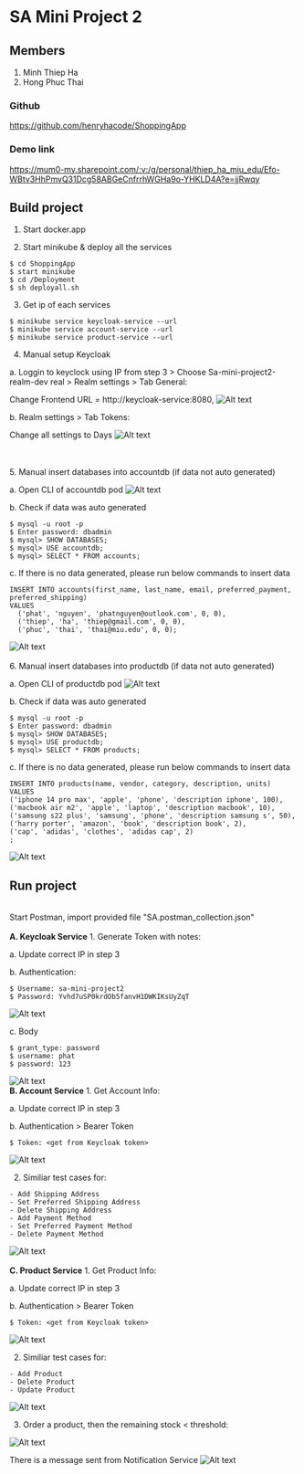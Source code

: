 # SA Mini Project 2
## Members
1. Minh Thiep Ha
2. Hong Phuc Thai

### Github 
https://github.com/henryhacode/ShoppingApp

### Demo link
https://mum0-my.sharepoint.com/:v:/g/personal/thiep_ha_miu_edu/Efo-WBtv3HhPmvQ31Dcg58ABGeCnfrrhWGHa9o-YHKLD4A?e=jjRwqy

## Build project
1. Start docker.app


2. Start minikube & deploy all the services 
```
$ cd ShoppingApp
$ start minikube
$ cd /Deployment
$ sh deployall.sh
```

3. Get ip of each services
```
$ minikube service keycloak-service --url
$ minikube service account-service --url
$ minikube service product-service --url
```

4. Manual setup Keycloak

a. Loggin to keyclock using IP from step 3 > Choose Sa-mini-project2-realm-dev real > Realm settings > Tab General:

Change Frontend URL = http://keycloak-service:8080,
   <img src="./markdown/Screen Shot 2022-10-18 at 8.02.24 PM.png" alt="Alt text" title="People">

b. Realm settings > Tab Tokens:

Change all settings to Days
   <img src="./markdown/Screen Shot 2022-10-18 at 8.06.36 PM.png" alt="Alt text" title="People">

<br>
<br>
5. Manual insert databases into accountdb (if data not auto generated)

a. Open CLI of accountdb pod
   <img src="./markdown/Screen Shot 2022-10-18 at 8.20.25 PM.png" alt="Alt text" title="People">

b. Check if data was auto generated

```
$ mysql -u root -p
$ Enter password: dbadmin
$ mysql> SHOW DATABASES;
$ mysql> USE accountdb;
$ mysql> SELECT * FROM accounts;
```
 
c. If there is no data generated, please run below commands to insert data

```
INSERT INTO accounts(first_name, last_name, email, preferred_payment, preferred_shipping)
VALUES
  ('phat', 'nguyen', 'phatnguyen@outlook.com', 0, 0),
  ('thiep', 'ha', 'thiep@gmail.com', 0, 0),
  ('phuc', 'thai', 'thai@miu.edu', 0, 0);
```
<img src="./markdown/Screen Shot 2022-10-18 at 8.21.54 PM.png" alt="Alt text" title="People">

<br>
<br>
6. Manual insert databases into productdb (if data not auto generated)

a. Open CLI of productdb pod
   <img src="./markdown/Screen Shot 2022-10-18 at 8.10.32 PM.png" alt="Alt text" title="People">

b. Check if data was auto generated
```
$ mysql -u root -p
$ Enter password: dbadmin
$ mysql> SHOW DATABASES;
$ mysql> USE productdb;
$ mysql> SELECT * FROM products;
``` 
   c. If there is no data generated, please run below commands to insert data

```
INSERT INTO products(name, vendor, category, description, units)
VALUES
('iphone 14 pro max', 'apple', 'phone', 'description iphone', 100),
('macbook air m2', 'apple', 'laptop', 'description macbook', 10),
('samsung s22 plus', 'samsung', 'phone', 'description samsung s', 50),
('harry porter', 'amazon', 'book', 'description book', 2),
('cap', 'adidas', 'clothes', 'adidas cap', 2)
;  
``` 
   <img src="./markdown/Screen Shot 2022-10-18 at 8.18.12 PM.png" alt="Alt text" title="People">


## Run project
<br>
Start Postman, import provided file "SA.postman_collection.json"
<br>
<br>
<b>A. Keycloak Service</b>
1. Generate Token with notes:

a. Update correct IP in step 3

b. Authentication: 
```
$ Username: sa-mini-project2
$ Password: Yvhd7uSP0krdOb5fanvH1DWKIKsUyZqT
```
   <img src="./markdown/Screen Shot 2022-10-18 at 8.24.11 PM.png" alt="Alt text" title="People">

c. Body

```
$ grant_type: password
$ username: phat
$ password: 123
```
   <img src="./markdown/Screen Shot 2022-10-18 at 9.48.04 PM.png" alt="Alt text" title="People">

<br>
<b>B. Account Service</b>
1. Get Account Info:

a. Update correct IP in step 3

b. Authentication > Bearer Token
```
$ Token: <get from Keycloak token>
```
   <img src="./markdown/Screen Shot 2022-10-18 at 8.57.53 PM.png" alt="Alt text" title="People">

2. Similiar test cases for:
```
- Add Shipping Address
- Set Preferred Shipping Address
- Delete Shipping Address
- Add Payment Method
- Set Preferred Payment Method
- Delete Payment Method
```
<img src="./markdown/Screen Shot 2022-10-18 at 9.07.20 PM.png" alt="Alt text" title="People">

<br>
<br>
<b>C. Product Service</b>
1. Get Product Info:

a. Update correct IP in step 3

b. Authentication > Bearer Token
```
$ Token: <get from Keycloak token>
```
   <img src="./markdown/Screen Shot 2022-10-18 at 9.28.27 PM.png" alt="Alt text" title="People">

2. Similiar test cases for:
```
- Add Product
- Delete Product
- Update Product
```
<img src="./markdown/Screen Shot 2022-10-18 at 9.29.31 PM.png" alt="Alt text" title="People">

3. Order a product, then the remaining stock < threshold:
<img src="./markdown/Screen Shot 2022-10-18 at 9.31.45 PM.png" alt="Alt text" title="People">

There is a message sent from Notification Service
<img src="./markdown/Screen Shot 2022-10-18 at 9.34.09 PM.png" alt="Alt text" title="People">
